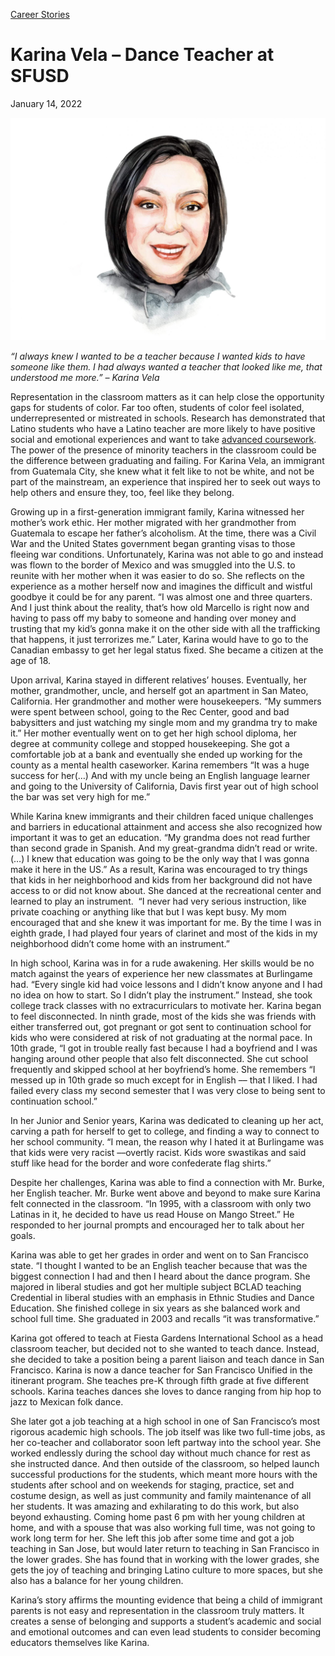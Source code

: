 [//]: # (title: Karina Vela –Dance Teacher at SFUSD)
[//]: # (url: https://madamambition.com/dance-teacher-at-sfusd/)
[//]: # (filename: dance-teacher-at-sfusd.md)
[//]: # (main_image: /articles/images/Karina-Vela-image-01-watercolor.madam-ambition-scaled-1.jpg)

[Career Stories](https://madamambition.com/category/career-stories/)

Karina Vela – Dance Teacher at SFUSD
====================================

January 14, 2022

![](/articles/images/Karina-Vela-image-01-watercolor.madam-ambition-scaled-1.jpg "Karina Vela - image 01 watercolor.madam-ambition-scaled")

*“I always knew I wanted to be a teacher because I wanted kids to have someone like them. I had always wanted a teacher that looked like me, that understood me more.” – Karina Vela*

Representation in the classroom matters as it can help close the opportunity gaps for students of color. Far too often, students of color feel isolated, underrepresented or mistreated in schools. Research has demonstrated that Latino students who have a Latino teacher are more likely to have positive social and emotional experiences and want to take [advanced coursework](https://doi.org/10.1177/0162353216686217). The power of the presence of minority teachers in the classroom could be the difference between graduating and failing. For Karina Vela, an immigrant from Guatemala City, she knew what it felt like to not be white, and not be part of the mainstream, an experience that inspired her to seek out ways to help others and ensure they, too, feel like they belong.

Growing up in a first-generation immigrant family, Karina witnessed her mother’s work ethic. Her mother migrated with her grandmother from Guatemala to escape her father’s alcoholism. At the time, there was a Civil War and the United States government began granting visas to those fleeing war conditions. Unfortunately, Karina was not able to go and instead was flown to the border of Mexico and was smuggled into the U.S. to reunite with her mother when it was easier to do so. She reflects on the experience as a mother herself now and imagines the difficult and wistful goodbye it could be for any parent. “I was almost one and three quarters. And I just think about the reality, that’s how old Marcello is right now and having to pass off my baby to someone and handing over money and trusting that my kid’s gonna make it on the other side with all the trafficking that happens, it just terrorizes me.” Later, Karina would have to go to the Canadian embassy to get her legal status fixed. She became a citizen at the age of 18.

Upon arrival, Karina stayed in different relatives’ houses. Eventually, her mother, grandmother, uncle, and herself got an apartment in San Mateo, California. Her grandmother and mother were housekeepers. “My summers were spent between school, going to the Rec Center, good and bad babysitters and just watching my single mom and my grandma try to make it.” Her mother eventually went on to get her high school diploma, her degree at community college and stopped housekeeping. She got a comfortable job at a bank and eventually she ended up working for the county as a mental health caseworker. Karina remembers “It was a huge success for her(…) And with my uncle being an English language learner and going to the University of California, Davis first year out of high school the bar was set very high for me.”

While Karina knew immigrants and their children faced unique challenges and barriers in educational attainment and access she also recognized how important it was to get an education. “My grandma does not read further than second grade in Spanish. And my great-grandma didn’t read or write. (…) I knew that education was going to be the only way that I was gonna make it here in the US.” As a result, Karina was encouraged to try things that kids in her neighborhood and kids from her background did not have access to or did not know about. She danced at the recreational center and learned to play an instrument.  “I never had very serious instruction, like private coaching or anything like that but I was kept busy. My mom encouraged that and she knew it was important for me. By the time I was in eighth grade, I had played four years of clarinet and most of the kids in my neighborhood didn’t come home with an instrument.”

In high school, Karina was in for a rude awakening. Her skills would be no match against the years of experience her new classmates at Burlingame had. “Every single kid had voice lessons and I didn’t know anyone and I had no idea on how to start. So I didn’t play the instrument.” Instead, she took college track classes with no extracurriculars to motivate her. Karina began to feel disconnected. In ninth grade, most of the kids she was friends with either transferred out, got pregnant or got sent to continuation school for kids who were considered at risk of not graduating at the normal pace. In 10th grade, “I got in trouble really fast because I had a boyfriend and I was hanging around other people that also felt disconnected. She cut school frequently and skipped school at her boyfriend’s home. She remembers “I messed up in 10th grade so much except for in English –– that I liked. I had failed every class my second semester that I was very close to being sent to continuation school.”

In her Junior and Senior years, Karina was dedicated to cleaning up her act, carving a path for herself to get to college, and finding a way to connect to her school community. “I mean, the reason why I hated it at Burlingame was that kids were very racist ––overtly racist. Kids wore swastikas and said stuff like head for the border and wore confederate flag shirts.”

Despite her challenges, Karina was able to find a connection with Mr. Burke, her English teacher. Mr. Burke went above and beyond to make sure Karina felt connected in the classroom. “In 1995, with a classroom with only two Latinas in it, he decided to have us read House on Mango Street.” He responded to her journal prompts and encouraged her to talk about her goals.

Karina was able to get her grades in order and went on to San Francisco state. “I thought I wanted to be an English teacher because that was the biggest connection I had and then I heard about the dance program. She majored in liberal studies and got her multiple subject BCLAD teaching Credential in liberal studies with an emphasis in Ethnic Studies and Dance Education. She finished college in six years as she balanced work and school full time. She graduated in 2003 and recalls “it was transformative.”

Karina got offered to teach at Fiesta Gardens International School as a head classroom teacher, but decided not to she wanted to teach dance. Instead, she decided to take a position being a parent liaison and teach dance in San Francisco. Karina is now a dance teacher for San Francisco Unified in the itinerant program. She teaches pre-K through fifth grade at five different schools. Karina teaches dances she loves to dance ranging from hip hop to jazz to Mexican folk dance.

She later got a job teaching at a high school in one of San Francisco’s most rigorous academic high schools. The job itself was like two full-time jobs, as her co-teacher and collaborator soon left partway into the school year. She worked endlessly during the school day without much chance for rest as she instructed dance. And then outside of the classroom, so helped launch successful productions for the students, which meant more hours with the students after school and on weekends for staging, practice, set and costume design, as well as just community and family maintenance of all her students. It was amazing and exhilarating to do this work, but also beyond exhausting. Coming home past 6 pm with her young children at home, and with a spouse that was also working full time, was not going to work long term for her. She left this job after some time and got a job teaching in San Jose, but would later return to teaching in San Francisco in the lower grades. She has found that in working with the lower grades, she gets the joy of teaching and bringing Latino culture to more spaces, but she also has a balance for her young children.

Karina’s story affirms the mounting evidence that being a child of immigrant parents is not easy and representation in the classroom truly matters. It creates a sense of belonging and supports a student’s academic and social and emotional outcomes and can even lead students to consider becoming educators themselves like Karina.
